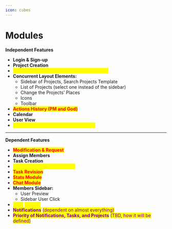 ```yaml
---
icon: cubes
---
```


# Modules

**Independent Features**

* **Login & Sign-up**
* **Project Creation**
* <mark style="color:yellow;">**Super Admin Change Request Management**</mark>
* **Concurrent Layout Elements:**
  * Sidebar of Projects, Search Projects Template
  * List of Projects (select one instead of the sidebar)
  * Change the Projects’ Places
  * Icons
  * Toolbar
* <mark style="color:red;">**Actions History (PM and God)**</mark>
* **Calendar**
* **User View**
* <mark style="color:yellow;">**Create Users (Roles and Permissions)**</mark>

***

**Dependent Features**

* <mark style="color:red;">**Modification & Request**</mark>
* **Assign Members**
* **Task Creation**
* <mark style="color:yellow;">**Task Modification & Request**</mark>
* <mark style="color:red;">**Task Revision**</mark>
* <mark style="color:red;">**Stats Module**</mark>
* <mark style="color:red;">**Chat Module**</mark>
* **Members Sidebar:**
  * User Preview
  * Sidebar User Click
* <mark style="color:yellow;">**Files**</mark> <mark style="color:yellow;"></mark><mark style="color:yellow;">( tasks)</mark>
* <mark style="color:purple;">**Notifications**</mark> <mark style="color:purple;"></mark><mark style="color:purple;">(dependent on almost everything)</mark>
* <mark style="color:purple;">**Priority of Notifications, Tasks, and Projects**</mark> <mark style="color:purple;"></mark><mark style="color:purple;">(TBD, how it will be defined)</mark>
